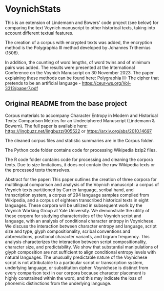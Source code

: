 # VoynichStats

This is an extension of Lindemann and Bowers' code project (see below) for comparing the text Voynich manuscript to other historical texts, taking into account different textual features. 

The creation of a corpus with encrypted texts was added, the encryption method is the Polygraphia III method developed by Johannes Trithemius (1506).  

In addition, the counting of word lengths, of word twins and of minimum pairs was added. The results were presented at the International Conference on the Voynich Manuscript on 30 November 2023. The paper explaining these methods can be found here: Polygraphia III: The cipher that pretends to be an
artificial language - https://ceur-ws.org/Vol-3313/paper7.pdf

## Original README from the base project
Corpus materials to accompany Character Entropy in Modern and Historical Texts: Comparison Metrics for an Undeciphered Manuscript (Lindemann &amp; Bowern). The full paper is available here: https://lingbuzz.net/lingbuzz/005522 or https://arxiv.org/abs/2010.14697

The cleaned corpus files and statistic summaries are in the Corpus folder.

The Python code folder contains code for processing Wikipedia bzip2 files. 

The R code folder contains code for processing and cleaning the corpora texts. Due to size limitations, it does not contain the raw Wikipedia texts or the processed texts themselves. 

Abstract for the paper:
This paper outlines the creation of three corpora for multilingual comparison and analysis of the Voynich manuscript: a corpus of Voynich texts partitioned by Currier language, scribal hand, and transcription system, a corpus of 294 language samples compiled from Wikipedia, and a corpus of eighteen transcribed historical texts in eight languages. These corpora will be utilized in subsequent work by the Voynich Working Group at Yale University. We demonstrate the utility of these corpora for studying characteristics of the Voynich script and language, with an analysis of conditional character entropy in Voynichese. We discuss the interaction between character entropy and language, script size and type, glyph compositionality, scribal conventions and abbreviations, positional character variants, and bigram frequency. This analysis characterizes the interaction between script compositionality, character size, and predictability. We show that substantial manipulations of glyph composition are not sufficient to align conditional entropy levels with natural languages. The unusually predictable nature of the Voynichese script is not attributable to a particular script or transcription system, underlying language, or substitution cipher. Voynichese is distinct from every comparison text in our corpora because character placement is highly constrained within the word, and this may indicate the loss of phonemic distinctions from the underlying language.
